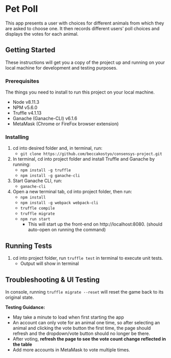 # Pet Poll
This app presents a user with choices for different animals from which they are asked to choose one. It then records different users' poll choices and displays the votes for each animal. 

## Getting Started 
These instructions will get you a copy of the project up and running on your local machine for development and testing purposes.

### Prerequisites
The things you need to install to run this project on your local machine. 

* Node v8.11.3
* NPM v5.6.0
* Truffle v4.1.13
* Ganache (Ganache-CLI) v6.1.6
* MetaMask (Chrome or FireFox browser extension)

### Installing
1. cd into desired folder and, in terminal, run: 
   - ```git clone https://github.com/beccakostyo/consensys-project.git```
2. In terminal, cd into project folder and install Truffle and Ganache by running:
   - ```npm install -g truffle```
   - ```npm install -g ganache-cli```
3. Start Ganache CLI, run: 
   - ```ganache-cli```
4. Open a new terminal tab, cd into project folder, then run:
   - ```npm install```
   - ```npm install -g webpack webpack-cli```
   - ```truffle compile```
   - ```truffle migrate```
   - ```npm run start```
     - This will start up the front-end on http://localhost:8080. (should auto-open on running the command) 

## Running Tests
1. cd into project folder, run ```truffle test``` in terminal to execute unit tests. 
   - Output will show in terminal

## Troubleshooting & UI Testing
In console, running ```truffle migrate --reset``` will reset the game back to its original state. 

<strong>Testing Guidance:</strong>
* May take a minute to load when first starting the app
* An account can only vote for an animal one time, so after selecting an animal and clicking the vote button the first time, the page should refresh and the dropdown/vote button should no longer be there. 
* After voting, <strong>refresh the page to see the vote count change reflected in the table</strong>
* Add more accounts in MetaMask to vote multiple times. 